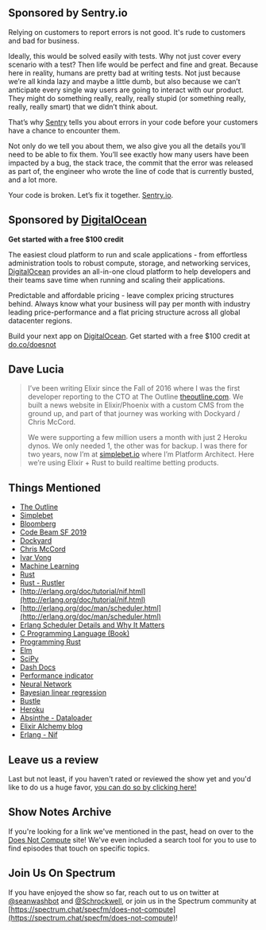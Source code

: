 ## Sponsored by Sentry.io

Relying on customers to report errors is not good. It's rude to customers and bad for business.

Ideally, this would be solved easily with tests. Why not just cover every scenario with a test? Then life would be perfect and fine and great. Because here in reality, humans are pretty bad at writing tests. Not just because we’re all kinda lazy and maybe a little dumb, but also because we can’t anticipate every single way users are going to interact with our product. They might do something really, really, really stupid (or something really, really, really smart) that we didn’t think about.

That’s why [Sentry](https://www.sentry.io) tells you about errors in your code before your customers have a chance to encounter them.

Not only do we tell you about them, we also give you all the details you’ll need to be able to fix them. You’ll see exactly how many users have been impacted by a bug, the stack trace, the commit that the error was released as part of, the engineer who wrote the line of code that is currently busted, and a lot more.

Your code is broken. Let’s fix it together. [Sentry.io](https://www.sentry.io).

## Sponsored by [DigitalOcean](http://do.co/doesnot)
**Get started with a free $100 credit**

The easiest cloud platform to run and scale applications - from effortless administration tools to robust compute, storage, and networking services, [DigitalOcean](http://do.co/doesnot) provides an all-in-one cloud platform to help developers and their teams save time when running and scaling their applications.

Predictable and affordable pricing - leave complex pricing structures behind. Always know what your business will pay per month with industry leading price-performance and a flat pricing structure across all global datacenter regions.

Build your next app on [DigitalOcean](http://do.co/doesnot). Get started with a free $100 credit at [do.co/doesnot](http://do.co/doesnot)

## Dave Lucia

> I’ve been writing Elixir since the Fall of 2016 where I was the first developer reporting to the CTO at The Outline [theoutline.com](http://theoutline.com/). We built a news website in Elixir/Phoenix with a custom CMS from the ground up, and part of that journey was working with Dockyard / Chris McCord.
>
> We were supporting a few million users a month with just 2 Heroku dynos. We only needed 1, the other was for backup. I was there for two years, now I’m at [simplebet.io](http://simplebet.io/) where I’m Platform Architect. Here we’re using Elixir + Rust to build realtime betting products.

## Things Mentioned

- [The Outline](https://theoutline.com/)
- [Simplebet](https://simplebet.io)
- [Bloomberg](https://bloomberg.com)
- [Code Beam SF 2019](https://codesync.global/conferences/code-beam-sf-2019/)
- [Dockyard](https://dockyard.com/)
- [Chris McCord](http://chrismccord.com/)
- [Ivar Vong](https://ivarvong.com/)
- [Machine Learning](https://en.wikipedia.org/wiki/Machine_learning)
- [Rust](https://www.rust-lang.org/)
- [Rust - Rustler](https://github.com/rusterlium/rustler)
- [http://erlang.org/doc/tutorial/nif.html](http://erlang.org/doc/tutorial/nif.html)
- [http://erlang.org/doc/man/scheduler.html](http://erlang.org/doc/man/scheduler.html)
- [Erlang Scheduler Details and Why It Matters](https://hamidreza-s.github.io/erlang/scheduling/real-time/preemptive/migration/2016/02/09/erlang-scheduler-details.html)
- [C Programming Language (Book)](https://www.amazon.com/The-Programming-Language-2nd-Edition/dp/0131103628)
- [Programming Rust](http://shop.oreilly.com/product/0636920040385.do)
- [Elm](https://elm-lang.org/)
- [SciPy](https://www.scipy.org/)
- [Dash Docs](https://kapeli.com/dash)
- [Performance indicator](https://en.wikipedia.org/wiki/Performance_indicator)
- [Neural Network](https://en.wikipedia.org/wiki/Neural_network)
- [Bayesian linear regression](https://en.wikipedia.org/wiki/Bayesian_linear_regression)
- [Bustle](https://www.bustle.com/)
- [Heroku](https://heroku.com)
- [Absinthe - Dataloader](https://github.com/absinthe-graphql/dataloader)
- [Elixir Alchemy blog](https://blog.appsignal.com/elixir-alchemy)
- [Erlang - Nif](http://erlang.org/doc/tutorial/nif.html)

## Leave us a review

Last but not least, if you haven't rated or reviewed the show yet and you'd like to do us a huge favor, [you can do so by clicking here!](https://itunes.apple.com/us/podcast/does-not-compute/id1048731980?mt=2)

## Show Notes Archive

If you're looking for a link we've mentioned in the past, head on over to the [Does Not Compute](https://dnc.show) site! We've even included a search tool for you to use to find episodes that touch on specific topics.

## Join Us On Spectrum

If you have enjoyed the show so far, reach out to us on twitter at [@seanwashbot](https://twitter.com/seanwashbot) and [@Schrockwell](https://twitter.com/schrockwell), or join us in the Spectrum community at [https://spectrum.chat/specfm/does-not-compute](https://spectrum.chat/specfm/does-not-compute)!

